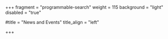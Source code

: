 +++
fragment = "programmable-search"
weight = 115
background = "light"
disabled = "true"

#title = "News and Events"
title_align = "left" 


+++

